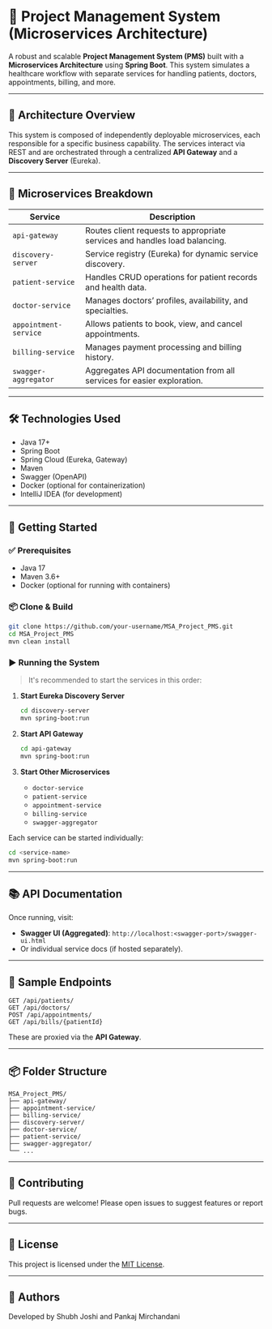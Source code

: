 
# 🏥 Project Management System (Microservices Architecture)

A robust and scalable **Project Management System (PMS)** built with a **Microservices Architecture** using **Spring Boot**. This system simulates a healthcare workflow with separate services for handling patients, doctors, appointments, billing, and more.

---

## 📐 Architecture Overview

This system is composed of independently deployable microservices, each responsible for a specific business capability. The services interact via REST and are orchestrated through a centralized **API Gateway** and a **Discovery Server** (Eureka).

---

## 🧩 Microservices Breakdown

| Service               | Description                                                                 |
|-----------------------|-----------------------------------------------------------------------------|
| `api-gateway`         | Routes client requests to appropriate services and handles load balancing. |
| `discovery-server`    | Service registry (Eureka) for dynamic service discovery.                    |
| `patient-service`     | Handles CRUD operations for patient records and health data.               |
| `doctor-service`      | Manages doctors’ profiles, availability, and specialties.                  |
| `appointment-service` | Allows patients to book, view, and cancel appointments.                    |
| `billing-service`     | Manages payment processing and billing history.                            |
| `swagger-aggregator`  | Aggregates API documentation from all services for easier exploration.     |

---

## 🛠️ Technologies Used

- Java 17+
- Spring Boot
- Spring Cloud (Eureka, Gateway)
- Maven
- Swagger (OpenAPI)
- Docker (optional for containerization)
- IntelliJ IDEA (for development)

---

## 🚀 Getting Started

### ✅ Prerequisites

- Java 17
- Maven 3.6+
- Docker (optional for running with containers)

### 📦 Clone & Build

```bash
git clone https://github.com/your-username/MSA_Project_PMS.git
cd MSA_Project_PMS
mvn clean install
```

### ▶️ Running the System

> It's recommended to start the services in this order:

1. **Start Eureka Discovery Server**
   ```bash
   cd discovery-server
   mvn spring-boot:run
   ```

2. **Start API Gateway**
   ```bash
   cd api-gateway
   mvn spring-boot:run
   ```

3. **Start Other Microservices**
   - `doctor-service`
   - `patient-service`
   - `appointment-service`
   - `billing-service`
   - `swagger-aggregator`

Each service can be started individually:

```bash
cd <service-name>
mvn spring-boot:run
```

---

## 📚 API Documentation

Once running, visit:

- **Swagger UI (Aggregated)**: `http://localhost:<swagger-port>/swagger-ui.html`
- Or individual service docs (if hosted separately).

---

## 🧪 Sample Endpoints

```http
GET /api/patients/
GET /api/doctors/
POST /api/appointments/
GET /api/bills/{patientId}
```

These are proxied via the **API Gateway**.

---

## 📦 Folder Structure

```
MSA_Project_PMS/
├── api-gateway/
├── appointment-service/
├── billing-service/
├── discovery-server/
├── doctor-service/
├── patient-service/
├── swagger-aggregator/
└── ...
```

---

## 🤝 Contributing

Pull requests are welcome! Please open issues to suggest features or report bugs.

---

## 📄 License

This project is licensed under the [MIT License](LICENSE).

---

## 👤 Authors

Developed by Shubh Joshi and Pankaj Mirchandani
